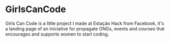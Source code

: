 # GirlsCanCode
Girls Can Code is a little project I made at Estação Hack from Facebook, it's a landing page of an iniciative for propagate ONGs, events and courses that encourages and supports women to start coding. 
